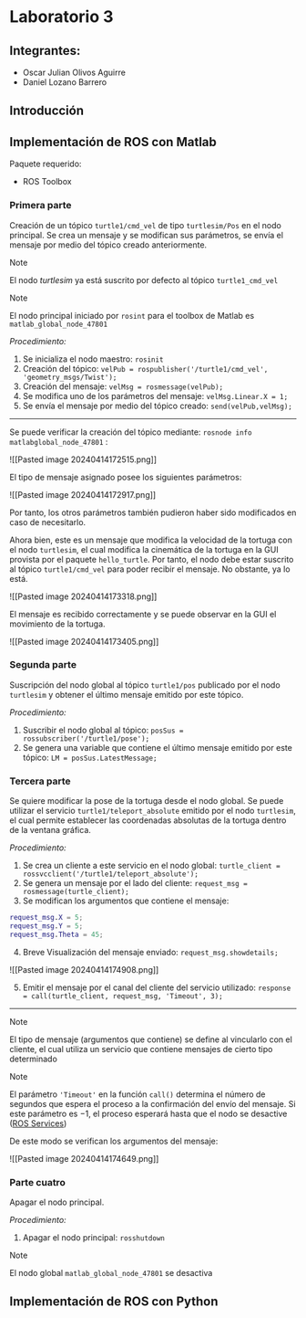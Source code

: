 # Laboratorio 3

## Integrantes:

- Oscar Julian Olivos Aguirre
- Daniel Lozano Barrero

## Introducción


## Implementación de ROS con Matlab

Paquete requerido:
- ROS Toolbox

### Primera parte

Creación de un tópico `turtle1/cmd_vel` de tipo `turtlesim/Pos` en el nodo principal.
Se crea un mensaje y se modifican sus parámetros, se envía el mensaje por medio del tópico creado anteriormente.

>[!Note]
>El nodo _turtlesim_ ya está suscrito por defecto al tópico `turtle1_cmd_vel`

>[!Note]
>El nodo principal iniciado por `rosint` para el toolbox de Matlab es `matlab_global_node_47801`

_Procedimiento:_
1. Se inicializa el nodo maestro: `rosinit`
2. Creación del tópico: `velPub = rospublisher('/turtle1/cmd_vel', 'geometry_msgs/Twist');`
3. Creación del mensaje: `velMsg = rosmessage(velPub);`
4. Se modifica uno de los parámetros del mensaje: `velMsg.Linear.X = 1;`
5. Se envía el mensaje por medio del tópico creado: `send(velPub,velMsg);`

---

Se puede verificar la creación del tópico mediante: `rosnode info matlabglobal_node_47801` :

![[Pasted image 20240414172515.png]]

El tipo de mensaje asignado posee los siguientes parámetros:

![[Pasted image 20240414172917.png]]

Por tanto, los otros parámetros también pudieron haber sido modificados en caso de necesitarlo.

Ahora bien, este es un mensaje que modifica la velocidad de la tortuga con el nodo `turtlesim`, el cual modifica la cinemática de la tortuga en la GUI provista por el paquete `hello_turtle`.
Por tanto, el nodo debe estar suscrito al tópico `turtle1/cmd_vel` para poder recibir el mensaje. No obstante, ya lo está.

![[Pasted image 20240414173318.png]]

El mensaje es recibido correctamente y se puede observar en la GUI el movimiento de la tortuga.

![[Pasted image 20240414173405.png]]

### Segunda parte

Suscripción del nodo global al tópico `turtle1/pos` publicado por el nodo `turtlesim` y obtener el último mensaje emitido por este tópico.

_Procedimiento:_
1. Suscribir el nodo global al tópico: `posSus = rossubscriber('/turtle1/pose');`
2. Se genera una variable que contiene el último mensaje emitido por este tópico: `LM = posSus.LatestMessage;`

### Tercera parte

Se quiere modificar la pose de la tortuga desde el nodo global. Se puede utilizar el servicio `turtle1/teleport_absolute` emitido por el nodo `turtlesim`, el cual permite establecer las coordenadas absolutas de la tortuga dentro de la ventana gráfica.

_Procedimiento:_
1. Se crea un cliente a este servicio en el nodo global: `turtle_client = rossvcclient('/turtle1/teleport_absolute');`
2. Se genera un mensaje por el lado del cliente: `request_msg = rosmessage(turtle_client);` 
3. Se modifican los argumentos que contiene el mensaje:
``` Matlab
request_msg.X = 5;
request_msg.Y = 5;
request_msg.Theta = 45;
```
4. Breve Visualización del mensaje enviado: `request_msg.showdetails;`

![[Pasted image 20240414174908.png]]

5. Emitir el mensaje por el canal del cliente del servicio utilizado: `response = call(turtle_client, request_msg, 'Timeout', 3);`

---

>[!Note]
>El tipo de mensaje (argumentos que contiene) se define al vincularlo con el cliente, el cual utiliza un servicio que contiene mensajes de cierto tipo determinado

>[!Note]
>El parámetro `'Timeout'` en la función `call()` determina el número de segundos que espera el proceso a la confirmación del envío del mensaje. Si este parámetro es $-1$, el proceso esperará hasta que el nodo se desactive ([ROS Services](https://docs.ros.org/en/diamondback/api/roscpp/html/namespaceros_1_1service.html))

De este modo se verifican los argumentos del mensaje:

![[Pasted image 20240414174649.png]]

### Parte cuatro

Apagar el nodo principal.

_Procedimiento:_
1. Apagar el nodo principal: `rosshutdown`

>[!Note]
>El nodo global `matlab_global_node_47801` se desactiva


## Implementación de ROS con Python


